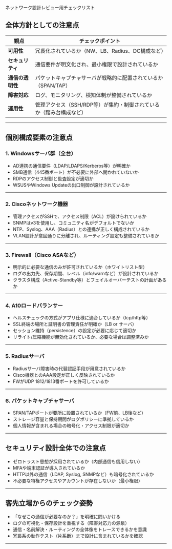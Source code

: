 ネットワーク設計レビュー用チェックリスト

##  全体方針としての注意点

| 観点 | チェックポイント |
|------|------------------|
| **可用性** | 冗長化されているか（NW、LB、Radius、DC構成など） |
| **セキュリティ** | 通信要件が明文化され、最小権限で設計されているか |
| **通信の透明性** | パケットキャプチャサーバが戦略的に配置されているか（SPAN/TAP） |
| **障害対応** | ログ、モニタリング、検知体制が整備されているか |
| **運用性** | 管理アクセス（SSH/RDP等）が集約・制御されているか（踏み台構成など） |

---

##  個別構成要素の注意点

### 1. Windowsサーバ群（全台）

- AD連携の通信要件（LDAP/LDAPS/Kerberos等）が明確か
- SMB通信（445番ポート）が不必要に外部へ開かれていないか
- RDPのアクセス制御と監査設定が適切か
- WSUSやWindows Updateの出口制御が設計されているか

---

### 2. Ciscoネットワーク機器

- 管理アクセスがSSHで、アクセス制限（ACL）が設けられているか
- SNMPはv3を使用し、コミュニティ名がデフォルトでないか
- NTP、Syslog、AAA（Radius）との連携が正しく構成されているか
- VLAN設計が意図通りに分離され、ルーティング設定も整備されているか

---

### 3. Firewall（Cisco ASAなど）

- 明示的に必要な通信のみが許可されているか（ホワイトリスト型）
- ログの出力先、保存期間、レベル（info/warnなど）が設計されているか
- クラスタ構成（Active-Standby等）とフェイルオーバーテストの計画があるか

---

### 4. A10ロードバランサー

- ヘルスチェックの方式がアプリ仕様に適合しているか（tcp/http等）
- SSL終端の場所と証明書の管理責任が明確か（LB or サーバ）
- セッション維持（persistence）の設定が必要に応じて適切か
- リライト/圧縮機能が無効化されているか、必要な場合は調整済みか

---

### 5. Radiusサーバ

- Radiusサーバ障害時の代替認証手段が用意されているか
- Cisco機器とのAAA設定が正しく反映されているか
- FWがUDP 1812/1813番ポートを許可しているか

---

### 6. パケットキャプチャサーバ

- SPAN/TAPポートが要所に設置されているか（FW前、LB後など）
- ストレージ容量と保持期間がログポリシーに準拠しているか
- 個人情報が含まれる場合の暗号化・アクセス制限が適切か

---

##  セキュリティ設計全体での注意点

- ゼロトラスト思想が採用されているか（内部通信も信用しない）
- MFAや端末認証が導入されているか
- HTTP以外の通信（LDAP, Syslog, SNMPなど）も暗号化されているか
- 不必要な特権アクセスやアカウントが存在しないか（最小権限）

---

##  客先立場からのチェック姿勢

- 「なぜこの通信が必要なのか？」を明確に問いかける
- ログの可視化・保存設計を重視する（障害対応力の源泉）
- 通信・名前解決・ルーティングの全体像をトレースできるかを意識
- 冗長系の動作テスト（片系断）まで設計に含まれているかを確認

---


